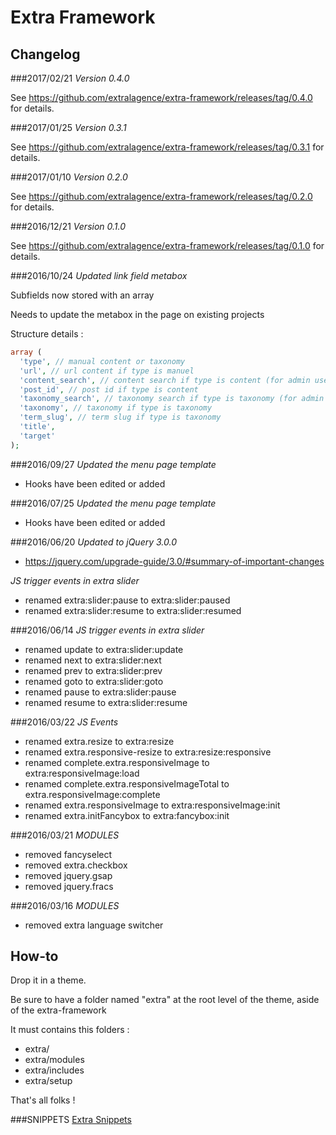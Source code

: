 # Extra Framework

## Changelog

###2017/02/21
*Version 0.4.0*

See https://github.com/extralagence/extra-framework/releases/tag/0.4.0 for details.

###2017/01/25
*Version 0.3.1*

See https://github.com/extralagence/extra-framework/releases/tag/0.3.1 for details.

###2017/01/10
*Version 0.2.0*

See https://github.com/extralagence/extra-framework/releases/tag/0.2.0 for details.

###2016/12/21
*Version 0.1.0*

See https://github.com/extralagence/extra-framework/releases/tag/0.1.0 for details.

###2016/10/24
*Updated link field metabox*

Subfields now stored with an array

Needs to update the metabox in the page on existing projects

Structure details :
```php
array (
  'type', // manual content or taxonomy
  'url', // url content if type is manuel
  'content_search', // content search if type is content (for admin use only)
  'post_id', // post id if type is content
  'taxonomy_search', // taxonomy search if type is taxonomy (for admin use only)
  'taxonomy', // taxonomy if type is taxonomy
  'term_slug', // term slug if type is taxonomy
  'title',
  'target'
);
```

###2016/09/27
*Updated the menu page template*
- Hooks have been edited or added

###2016/07/25
*Updated the menu page template*
- Hooks have been edited or added

###2016/06/20
*Updated to jQuery 3.0.0*
- https://jquery.com/upgrade-guide/3.0/#summary-of-important-changes


*JS trigger events in extra slider*
- renamed extra:slider:pause to extra:slider:paused
- renamed extra:slider:resume to extra:slider:resumed

###2016/06/14
*JS trigger events in extra slider*
- renamed update to extra:slider:update
- renamed next to extra:slider:next
- renamed prev to extra:slider:prev
- renamed goto to extra:slider:goto
- renamed pause to extra:slider:pause
- renamed resume to extra:slider:resume

###2016/03/22
*JS Events*
- renamed extra.resize to extra:resize
- renamed extra.responsive-resize to extra:resize:responsive
- renamed complete.extra.responsiveImage to extra:responsiveImage:load
- renamed complete.extra.responsiveImageTotal to extra.responsiveImage:complete
- renamed extra.responsiveImage to extra:responsiveImage:init
- renamed extra.initFancybox to extra:fancybox:init

###2016/03/21
*MODULES*
- removed fancyselect
- removed extra.checkbox
- removed jquery.gsap
- removed jquery.fracs

###2016/03/16
*MODULES*
- removed extra language switcher

## How-to

Drop it in a theme.

Be sure to have a folder named "extra" at the root level of the theme, aside of the extra-framework

It must contains this folders :

* extra/
* extra/modules
* extra/includes
* extra/setup

That's all folks !

###SNIPPETS
[Extra Snippets](https://github.com/extralagence/extra-framework/blob/master/snippets.md)
